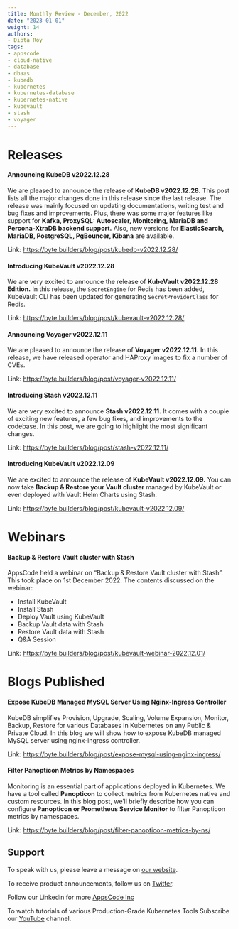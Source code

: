 ```yaml
---
title: Monthly Review - December, 2022
date: "2023-01-01"
weight: 14
authors:
- Dipta Roy
tags:
- appscode
- cloud-native
- database
- dbaas
- kubedb
- kubernetes
- kubernetes-database
- kubernetes-native
- kubevault
- stash
- voyager
---
```


# Releases


#### Announcing KubeDB v2022.12.28

We are pleased to announce the release of **KubeDB v2022.12.28.** This post lists all the major changes done in this release since the last release. The release was mainly focused on updating documentations, writing test and bug fixes and improvements. Plus, there was some major features like support for **Kafka, ProxySQL: Autoscaler, Monitoring, MariaDB and Percona-XtraDB backend support.** Also, new versions for **ElasticSearch, MariaDB, PostgreSQL, PgBouncer, Kibana** are available.

Link: https://byte.builders/blog/post/kubedb-v2022.12.28/


#### Introducing KubeVault v2022.12.28

We are very excited to announce the release of **KubeVault v2022.12.28 Edition.** In this release, the `SecretEngine` for Redis has been added, KubeVault CLI has been updated for generating `SecretProviderClass` for Redis.

Link: https://byte.builders/blog/post/kubevault-v2022.12.28/



#### Announcing Voyager v2022.12.11

We are pleased to announce the release of **Voyager v2022.12.11.** In this release, we have released operator and HAProxy images to fix a number of CVEs.

Link: https://byte.builders/blog/post/voyager-v2022.12.11/



#### Introducing Stash v2022.12.11

We are very excited to announce **Stash v2022.12.11.** It comes with a couple of exciting new features, a few bug fixes, and improvements to the codebase. In this post, we are going to highlight the most significant changes.

Link: https://byte.builders/blog/post/stash-v2022.12.11/



#### Introducing KubeVault v2022.12.09

We are excited to announce the release of **KubeVault v2022.12.09.** You can now take **Backup & Restore your Vault cluster** managed by KubeVault or even deployed with Vault Helm Charts using Stash.

Link: https://byte.builders/blog/post/kubevault-v2022.12.09/




# Webinars


#### Backup & Restore Vault cluster with Stash

AppsCode held a webinar on “Backup & Restore Vault cluster with Stash”. This took place on 1st December 2022. The contents discussed on the webinar:

- Install KubeVault
- Install Stash
- Deploy Vault using KubeVault
- Backup Vault data with Stash
- Restore Vault data with Stash
- Q&A Session


Link: https://byte.builders/blog/post/kubevault-webinar-2022.12.01/




# Blogs Published


#### Expose KubeDB Managed MySQL Server Using Nginx-Ingress Controller

KubeDB simplifies Provision, Upgrade, Scaling, Volume Expansion, Monitor, Backup, Restore for various Databases in Kubernetes on any Public & Private Cloud. In this blog we will show how to expose KubeDB managed MySQL server using nginx-ingress controller.

Link: https://byte.builders/blog/post/expose-mysql-using-nginx-ingress/


#### Filter Panopticon Metrics by Namespaces

Monitoring is an essential part of applications deployed in Kubernetes. We have a tool called **Panopticon** to collect metrics from Kubernetes native and custom resources. In this blog post, we’ll briefly describe how you can configure **Panopticon or Prometheus Service Monitor** to filter Panopticon metrics by namespaces.

Link: https://byte.builders/blog/post/filter-panopticon-metrics-by-ns/






## Support

To speak with us, please leave a message on [our website](https://appscode.com/contact/).

To receive product announcements, follow us on [Twitter](https://twitter.com/KubeDB).

Follow our Linkedin for more [AppsCode Inc](https://www.linkedin.com/company/appscode/)

To watch tutorials of various Production-Grade Kubernetes Tools Subscribe our [YouTube](https://www.youtube.com/c/AppsCodeInc/) channel.
